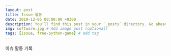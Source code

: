 ```yaml
---
layout: post
title: Issue 활동
date: 2019-12-05 00:00:00 +0300
description: You’ll find this post in your `_posts` directory. Go ahead and edit it and re-build the site to see your changes. # Add post description (optional)
img: software.jpg # Add image post (optional)
tags: [Issue, free-python-game] # add tag
---
```

이슈 활동 기록
